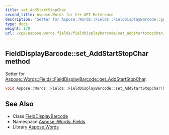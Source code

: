 ```yaml
---
title: set_AddStartStopChar
second_title: Aspose.Words for C++ API Reference
description: 'Setter for Aspose::Words::Fields::FieldDisplayBarcode::get_AddStartStopChar.'
type: docs
weight: 170
url: /cpp/aspose.words.fields/fielddisplaybarcode/set_addstartstopchar/
---
```

## FieldDisplayBarcode::set_AddStartStopChar method


Setter for [Aspose::Words::Fields::FieldDisplayBarcode::get_AddStartStopChar](../get_addstartstopchar/).

```cpp
void Aspose::Words::Fields::FieldDisplayBarcode::set_AddStartStopChar(bool value)
```

## See Also

* Class [FieldDisplayBarcode](../)
* Namespace [Aspose::Words::Fields](../../)
* Library [Aspose.Words](../../../)
